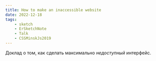 ```yaml
---
title: How to make an inaccessible website
date: 2022-12-18
tags:
    - sketch
    - ErSketchNote
    - Talk
    - CSSMinskJs2019
---
```


Доклад о том, как сделать максимально _недоступный_ интерфейс.
